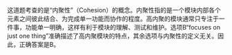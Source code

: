 这道题考查的是“内聚性”（Cohesion）的概念。内聚性指的是一个模块内部各个元素之间彼此结合、为完成单一功能而协作的程度。高内聚的模块通常只专注于一件事，功能单一明确，这样有利于模块的理解、测试和维护。选项B“focuses on just one thing”准确描述了高内聚模块的特点，其余选项与内聚性的定义无关。因此，正确答案是B。